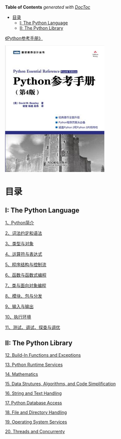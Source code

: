 <!-- START doctoc generated TOC please keep comment here to allow auto update -->
<!-- DON'T EDIT THIS SECTION, INSTEAD RE-RUN doctoc TO UPDATE -->
**Table of Contents**  *generated with [DocToc](https://github.com/thlorenz/doctoc)*

- [目录](#%E7%9B%AE%E5%BD%95)
  - [I: The Python Language](#i-the-python-language)
  - [II: The Python Library](#ii-the-python-library)

<!-- END doctoc generated TOC please keep comment here to allow auto update -->

[《Python参考手册》](https://book.douban.com/subject/5401851/)


![](img/cover.jpg)

# 目录

## I: The Python Language

[1、Python简介](1、Python简介.md)

[2、词法约定和语法](2、词法约定和语法.md)

[3、类型与对象](3、类型与对象.md)

[4、运算符与表达式](4、运算符与表达式.md)

[5、程序结构与控制流](5、程序结构与控制流.md)

[6、函数与函数式编程](6、函数与函数式编程.md)

[7、类与面向对象编程](7、类与面向对象编程.md)

[8、模块、包与分发](8、模块、包与分发.md)

[9、输入与输出](9、输入与输出.md)

[10、执行环境](10、执行环境.md)

[11、测试、调试、探查与调优](11、测试、调试、探查与调优.md)

## II: The Python Library

[12. Build-In Functions and Exceptions](12-built-in-functions-and-exceptions.md)

[13. Python Runtime Services](13-python-runtime-services.md)

[14. Mathematics](14-mathematics.md)

[15. Data Strutures, Algorithms, and Code Simplification](15-data-structure-algorithms.md)

[16. String and Text Handling](16-string-text-handling.md)

[17. Python Database Access](17-python-database-access.md)

[18. File and Directory Handling](18-file-directory-handling.md)

[19. Operating System Services](19-operating-system-services.md)

[20. Threads and Concurrenty](20-threads-concurrency.md)
